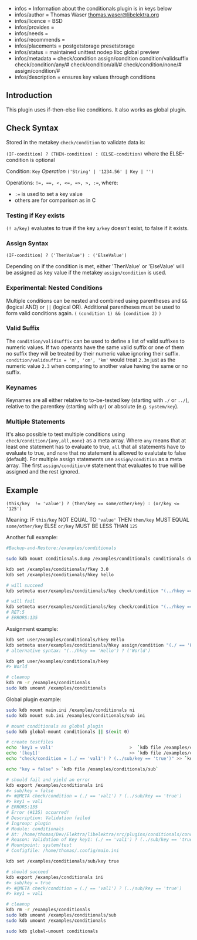 - infos = Information about the conditionals plugin is in keys below
- infos/author = Thomas Waser <thomas.waser@libelektra.org>
- infos/licence = BSD
- infos/provides =
- infos/needs =
- infos/recommends =
- infos/placements = postgetstorage presetstorage
- infos/status = maintained unittest nodep libc global preview
- infos/metadata = check/condition assign/condition condition/validsuffix check/condition/any/# check/condition/all/# check/condition/none/# assign/condition/#
- infos/description = ensures key values through conditions

## Introduction

This plugin uses if-then-else like conditions. It also works as global plugin.

## Check Syntax

Stored in the metakey `check/condition` to validate data is:

`(IF-condition) ? (THEN-condition) : (ELSE-condition)` where the ELSE-condition is optional

Condition:  `Key` *Operation* `('String' | '1234.56' | Key | '')`

Operations: `!=, ==, <, <=, =>, >, :=`, where:

- `:=` is used to set a key value
- others are for comparison as in C

### Testing if Key exists

`(! a/key)` evaluates to true if the key `a/key` doesn't exist, to false if it exists.

### Assign Syntax

    (IF-condition) ? ('ThenValue') : ('ElseValue')

Depending on if the condition is met, either 'ThenValue' or 'ElseValue' will be assigned as key value if the metakey `assign/condition` is used.

### Experimental: Nested Conditions

Multiple conditions can be nested and combined using parentheses and `&&` (logical AND) or `||` (logical OR). Additional parentheses must be used to form valid conditions again. `(` `(condition 1) && (condition 2)` `)`

### Valid Suffix

The `condition/validsuffix` can be used to define a list of valid suffixes to numeric values. If two operants have the same valid suffix or one of them no suffix they will be treated by their numeric value ignoring their suffix.
`condition/validsuffix = 'm', 'cm', 'km'` would treat `2.3m` just as the numeric value `2.3` when comparing to another value having the same or no suffix.

### Keynames

Keynames are all either relative to to-be-tested key (starting with `./` or `../`), relative to the parentkey (starting with `@/`) or absolute (e.g. `system/key`).

### Multiple Statements

It's also possible to test multiple conditions using `check/condition/{any,all,none}` as a meta array. Where `any` means that at least one statement has to evaluate to true, `all` that all statements have to evaluate to true, and `none` that no statement is allowed to evalutate to false (default).
For multiple assign statements use `assign/condition` as a meta array. The first `assign/condition/#` statement that evaluates to true will be assigned and the rest ignored.


## Example

    (this/key  != 'value') ? (then/key == some/other/key) : (or/key <= '125')

Meaning: IF `this/key` NOT EQUAL TO `'value'` THEN `then/key` MUST EQUAL `some/other/key` ELSE `or/key` MUST BE LESS THAN `125`


Another full example:

```sh
#Backup-and-Restore:/examples/conditionals

sudo kdb mount conditionals.dump /examples/conditionals conditionals dump

kdb set /examples/conditionals/fkey 3.0
kdb set /examples/conditionals/hkey hello

# will succeed
kdb setmeta user/examples/conditionals/key check/condition "(../hkey == 'hello') ? (../fkey == '3.0')"

# will fail
kdb setmeta user/examples/conditionals/key check/condition "(../hkey == 'hello') ? (../fkey == '5.0')"
# RET:5
# ERRORS:135
```

Assignment example:

```sh
kdb set user/examples/conditionals/hkey Hello
kdb setmeta user/examples/conditionals/hkey assign/condition "(./ == 'Hello') ? ('World')"
# alternative syntax: "(../hkey == 'Hello') ? ('World')

kdb get user/examples/conditionals/hkey
#> World

# cleanup
kdb rm -r /examples/conditionals
sudo kdb umount /examples/conditionals
```

Global plugin example:

```sh
sudo kdb mount main.ini /examples/conditionals ni
sudo kdb mount sub.ini /examples/conditionals/sub ini

# mount conditionals as global plugin
sudo kdb global-mount conditionals || $(exit 0)

# create testfiles
echo 'key1 = val1' 						       >  `kdb file /examples/conditionals`
echo '[key1]' 							       >> `kdb file /examples/conditionals`
echo "check/condition = (./ == 'val1') ? (../sub/key == 'true')" >> `kdb file /examples/conditionals`

echo "key = false" > `kdb file /examples/conditionals/sub`

# should fail and yield an error
kdb export /examples/conditionals ini
#> sub/key = false
#> #@META check/condition = (./ == 'val1') ? (../sub/key == 'true')
#> key1 = val1
# ERRORS:135
# Error (#135) occurred!
# Description: Validation failed
# Ingroup: plugin
# Module: conditionals
# At: /home/thomas/Dev/Elektra/libelektra/src/plugins/conditionals/conditionals.c:696
# Reason: Validation of Key key1: (./ == 'val1') ? (../sub/key == 'true') failed. ((../sub/key == 'true') failed)
# Mountpoint: system/test
# Configfile: /home/thomas/.config/main.ini

kdb set /examples/conditionals/sub/key true

# should succeed
kdb export /examples/conditionals ini
#> sub/key = true
#> #@META check/condition = (./ == 'val1') ? (../sub/key == 'true')
#> key1 = val1

# cleanup
kdb rm -r /examples/conditionals
sudo kdb umount /examples/conditionals/sub
sudo kdb umount /examples/conditionals

sudo kdb global-umount conditionals
```
